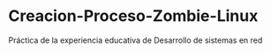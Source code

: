 # Creacion-Proceso-Zombie-Linux
Práctica de la experiencia educativa de Desarrollo de sistemas en red
